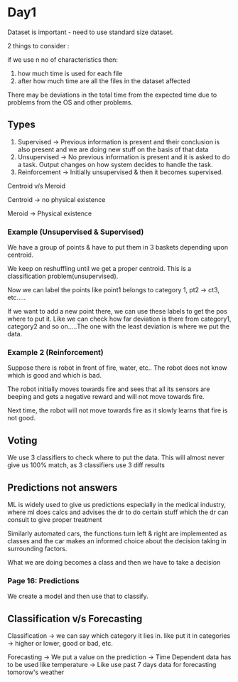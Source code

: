 # Day1

Dataset is important - need to use standard size dataset.

2 things to consider :

if we use n no of characteristics then:

1. how much time is used for each file
2. after how much time are all the files in the dataset affected

There may be deviations in the total time from the expected time due to problems from the OS and other problems.

## Types

1. Supervised -> Previous information is present and their conclusion is also present and we are doing new stuff on the basis of that data
2. Unsupervised -> No previous information is present and it is asked to do a task. Output changes on how system decides to handle the task.
3. Reinforcement -> Initially unsupervised & then it becomes supervised.



Centroid v/s Meroid 

Centroid -> no physical existence

Meroid -> Physical existence

### Example (Unsupervised & Supervised)

We have a group of points & have to put them in 3 baskets depending upon centroid.

We keep on reshuffling until we get a proper centroid. This is a classification problem(unsupervised).

Now we can label the points like point1 belongs to category 1, pt2 -> ct3, etc.....

If we want to add a new point there, we can use these labels to get the pos where to put it. Like we can check how far deviation is there from category1, category2 and so on.....The one with the least deviation is where we put the data.



### Example 2 (Reinforcement)

Suppose there is robot in front of fire, water, etc.. The robot does not know which is good and which is bad.

The robot initially moves towards fire and sees that all its sensors are beeping and gets a negative reward and will not move towards fire.

Next time, the robot will not move towards fire as it slowly learns that fire is not good.



## Voting

We use 3 classifiers to check where to put the data. This will almost never give us 100% match, as 3 classifiers use 3 diff results



## Predictions not answers

ML is widely used to give us predictions especially in the medical industry, where ml does calcs and advises the dr to do certain stuff which the dr can consult to give proper treatment

Similarly automated cars, the functions turn left & right are implemented as classes and the car makes an informed choice about the decision taking in surrounding factors.

What we are doing becomes a class and then we have to take a decision



### Page 16: Predictions

We create a model and then use that to classify.



## Classification v/s Forecasting

Classification -> we can say which category it lies in. like put it in categories -> higher or lower, good or bad, etc.

Forecasting -> We put a value on the prediction -> Time Dependent data has to be used like temperature -> Like use past 7 days data for forecasting tomorow's weather



















